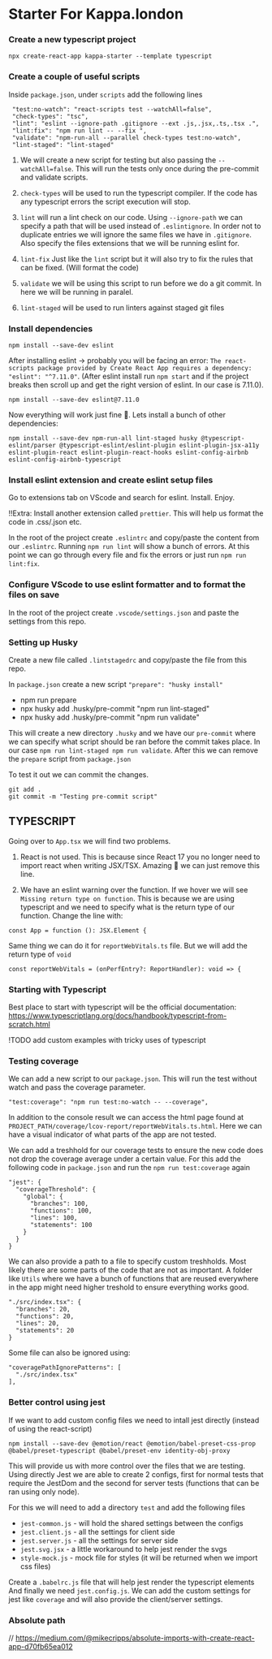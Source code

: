 # Starter For Kappa.london

### Create a new typescript project

```
npx create-react-app kappa-starter --template typescript
```

### Create a couple of useful scripts

Inside `package.json`, under `scripts` add the following lines

```
 "test:no-watch": "react-scripts test --watchAll=false",
 "check-types": "tsc",
 "lint": "eslint --ignore-path .gitignore --ext .js,.jsx,.ts,.tsx .",
 "lint:fix": "npm run lint -- --fix ",
 "validate": "npm-run-all --parallel check-types test:no-watch",
 "lint-staged": "lint-staged"
```

1. We will create a new script for testing but also passing the `--watchAll=false`. This will run the tests only once during the pre-commit and validate scripts.

2. `check-types` will be used to run the typescript compiler. If the code has any typescript errors the script execution will stop.

3. `lint` will run a lint check on our code. Using `--ignore-path` we can specify a path that will be used instead of `.eslintignore`. In order not to duplicate entries we will ignore the same files we have in `.gitignore`. Also specify the files extensions that we will be running eslint for.

4. `lint-fix` Just like the `lint` script but it will also try to fix the rules that can be fixed. (Will format the code)

5. `validate` we will be using this script to run before we do a git commit. In here we will be running in paralel.

6. `lint-staged` will be used to run linters against staged git files

### Install dependencies

```
npm install --save-dev eslint
```

After installing eslint -> probably you will be facing an error: `The react-scripts package provided by Create React App requires a dependency: "eslint": "^7.11.0"`. (After eslint install run `npm start` and if the project breaks then scroll up and get the right version of eslint. In our case is 7.11.0).

```
npm install --save-dev eslint@7.11.0
```

Now everything will work just fine 🎉. Lets install a bunch of other dependencies:

```
npm install --save-dev npm-run-all lint-staged husky @typescript-eslint/parser @typescript-eslint/eslint-plugin eslint-plugin-jsx-a11y eslint-plugin-react eslint-plugin-react-hooks eslint-config-airbnb eslint-config-airbnb-typescript
```

### Install eslint extension and create eslint setup files

Go to extensions tab on VScode and search for eslint. Install. Enjoy.

!!Extra: Install another extension called `prettier`. This will help us format the code in .css/.json etc.

In the root of the project create `.eslintrc` and copy/paste the content from our `.eslintrc`. Running `npm run lint` will show a bunch of errors. At this point we can go through every file and fix the errors or just run `npm run lint:fix`.

### Configure VScode to use eslint formatter and to format the files on save

In the root of the project create `.vscode/settings.json` and paste the settings from this repo.

### Setting up Husky

Create a new file called `.lintstagedrc` and copy/paste the file from this repo.

In `package.json` create a new script `"prepare": "husky install"`

- npm run prepare
- npx husky add .husky/pre-commit "npm run lint-staged"
- npx husky add .husky/pre-commit "npm run validate"

This will create a new directory `.husky` and we have our `pre-commit` where we can specify what script should be ran before the commit takes place. In our case `npm run lint-staged npm run validate`. After this we can remove the `prepare` script from `package.json`

To test it out we can commit the changes.

```
git add .
git commit -m "Testing pre-commit script"
```

## TYPESCRIPT

Going over to `App.tsx` we will find two problems.

1. React is not used. This is because since React 17 you no longer need to import react when writing JSX/TSX. Amazing 🎉 we can just remove this line.

2. We have an eslint warning over the function. If we hover we will see `Missing return type on function`. This is because we are using typescript and we need to specify what is the return type of our function. Change the line with:

```
const App = function (): JSX.Element {
```

Same thing we can do it for `reportWebVitals.ts` file. But we will add the return type of `void`

```
const reportWebVitals = (onPerfEntry?: ReportHandler): void => {
```

### Starting with Typescript

Best place to start with typescript will be the official documentation: https://www.typescriptlang.org/docs/handbook/typescript-from-scratch.html

!TODO add custom examples with tricky uses of typescript

### Testing coverage

We can add a new script to our `package.json`. This will run the test without watch and pass the coverage parameter.

```
"test:coverage": "npm run test:no-watch -- --coverage",
```

In addition to the console result we can access the html page found at `PROJECT_PATH/coverage/lcov-report/reportWebVitals.ts.html`. Here we can have a visual indicator of what parts of the app are not tested.

We can add a treshhold for our coverage tests to ensure the new code does not drop the coverage average under a certain value. For this add the following code in `package.json` and run the `npm run test:coverage` again

```
"jest": {
  "coverageThreshold": {
    "global": {
      "branches": 100,
      "functions": 100,
      "lines": 100,
      "statements": 100
    }
  }
}
```

We can also provide a path to a file to specify custom treshholds. Most likely there are some parts of the code that are not as important. A folder like `Utils` where we have a bunch of functions that are reused everywhere in the app might need higher treshold to ensure everything works good.

```
"./src/index.tsx": {
  "branches": 20,
  "functions": 20,
  "lines": 20,
  "statements": 20
}
```

Some file can also be ignored using:

```
"coveragePathIgnorePatterns": [
  "./src/index.tsx"
],
```

### Better control using jest

If we want to add custom config files we need to intall jest directly (instead of using the react-script)

```
npm install --save-dev @emotion/react @emotion/babel-preset-css-prop @babel/preset-typescript @babel/preset-env identity-obj-proxy
```

This will provide us with more control over the files that we are testing. Using directly Jest we are able to create 2 configs, first for normal tests that require the JestDom and the second for server tests (functions that can be ran using only node).

For this we will need to add a directory `test` and add the following files

- `jest-common.js` - will hold the shared settings between the configs
- `jest.client.js` - all the settings for client side
- `jest.server.js` - all the settings for server side
- `jest.svg.jsx` - a little workaround to help jest render the svgs
- `style-mock.js` - mock file for styles (it will be returned when we import css files)

Create a `.babelrc.js` file that will help jest render the typescript elements
And finally we need `jest.config.js`. We can add the custom settings for jest like `coverage` and will also provide the client/server settings.

### Absolute path

// https://medium.com/@mikecripps/absolute-imports-with-create-react-app-d70fb65ea012
